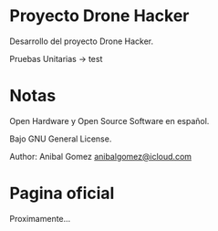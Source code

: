 Proyecto Drone Hacker
=====================

Desarrollo del proyecto Drone Hacker.

Pruebas Unitarias -> test

Notas
=====

Open Hardware y Open Source Software en español.

Bajo GNU General License.

Author: Anibal Gomez <anibalgomez@icloud.com>

Pagina oficial
==============

Proximamente...
